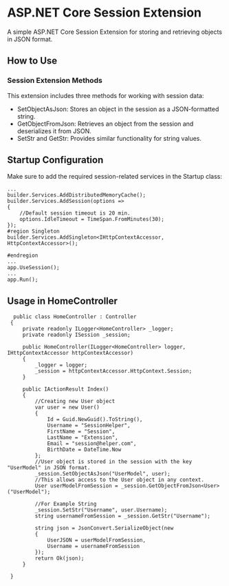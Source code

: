 # ASP.NET Core Session Extension
A simple ASP.NET Core Session Extension for storing and retrieving objects in JSON format.

## How to Use
### Session Extension Methods
This extension includes three methods for working with session data:

- SetObjectAsJson: Stores an object in the session as a JSON-formatted string.
- GetObjectFromJson: Retrieves an object from the session and deserializes it from JSON.
- SetStr and GetStr: Provides similar functionality for string values.

## Startup Configuration
Make sure to add the required session-related services in the Startup class:

```
...
builder.Services.AddDistributedMemoryCache();
builder.Services.AddSession(options =>
{
    //Default session timeout is 20 min.
    options.IdleTimeout = TimeSpan.FromMinutes(30);
});
#region Singleton
builder.Services.AddSingleton<IHttpContextAccessor, HttpContextAccessor>();

#endregion
...
app.UseSession();
...
app.Run();
```

## Usage in HomeController
```
  public class HomeController : Controller
 {
     private readonly ILogger<HomeController> _logger;
     private readonly ISession _session;

     public HomeController(ILogger<HomeController> logger, IHttpContextAccessor httpContextAccessor)
     {
         _logger = logger;
         _session = httpContextAccessor.HttpContext.Session;
     }

     public IActionResult Index()
     {
         //Creating new User object
         var user = new User()
         {
             Id = Guid.NewGuid().ToString(),
             Username = "SessionHelper",
             FirstName = "Session",
             LastName = "Extension",
             Email = "session@helper.com",
             BirthDate = DateTime.Now
         };
         //User object is stored in the session with the key "UserModel" in JSON format.
         _session.SetObjectAsJson("UserModel", user);
         //This allows access to the User object in any context.
         User userModelFromSession = _session.GetObjectFromJson<User>("UserModel");

         //For Example String
         _session.SetStr("Username", user.Username);
         string usernameFromSession = _session.GetStr("Username");

         string json = JsonConvert.SerializeObject(new
         {
             UserJSON = userModelFromSession,
             Username = usernameFromSession
         });
         return Ok(json);
     }
      
 }
```

